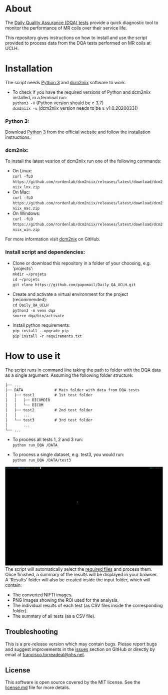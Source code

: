 # About

The [Daily Quality Assurance (DQA) tests](dqa.md) provide a quick diagnostic tool to monitor the performance of MR coils over their service life.   

This repository gives instructions on how to install and use the script provided to process data from the DQA tests performed on MR coils at UCLH.  



# Installation
The script needs [Python 3](https://www.python.org/downloads/)  and [dcm2niix](https://github.com/rordenlab/dcm2niix)  software to work.  
* To check if you have the required versions of Python and dcm2niix  installed, in a terminal run:    
`python3 -V`   (Python version should  be <t>&ge;</t> 3.7)  
`dcm2niix -u` (dcm2niix version needs to be <t>&ge;</t> v1.0.20200331)

###  Python 3:
Download [Python 3](https://www.python.org/downloads/) from the official website and follow the installation instructions.

### dcm2nix:
To install the latest vesrion of dcm2niix run one of the following commands:  
* On Linux:  
`curl -fLO https://github.com/rordenlab/dcm2niix/releases/latest/download/dcm2niix_lnx.zip`
* On Mac:  
`curl -fLO https://github.com/rordenlab/dcm2niix/releases/latest/download/dcm2niix_mac.zip`
* On Windows:  
`curl -fLO https://github.com/rordenlab/dcm2niix/releases/latest/download/dcm2niix_win.zip`

For more information visit [dcm2nix](https://github.com/rordenlab/) on GitHub.

### Install script and dependencies:
* Clone or download this repository in a folder of your choosing, e.g. 'projects':  
`mkdir ~/projets`  
`cd ~/projets`  
`git clone https://github.com/papomail/Daily_QA_UCLH.git`  

* Create and activate a virtual environment for the project (recommended):  
  `cd Daily_QA_UCLH`  
  `python3 -m venv dqa`  
  `source dqa/bin/activate`

* Install python requirements:  
  `pip install --upgrade pip`  
  `pip install -r requirements.txt`


# How to use it

The script runs in command line taking the path to folder with the DQA data as a single argument.
Assuming the following folder structure:
  
    ├── ...
    ├── DATA              # Main folder with data from DQA tests
    │   ├── test1         # 1st test folder 
    │   │   ├── DICOMDIR
    │   │   └── DICOM 
    │   ├── test2         # 2nd test folder
    │   │   ...           
    │   └── test3         # 3rd test folder
    │       ...         
    └── ...

* To process all tests 1, 2 and 3 run:   
  `python run_DQA /DATA`  

* To process a single dataset, e.g. test3, you would run:   
  `python run_DQA /DATA/test3`

![](media/DQA_use.gif)
The script will automatically select the [required files](dqa.md#labeling-acquisitions) and process them. Once finished, a summary of the results will be displayed in your browser.   
A 'Results' folder will also be created inside the input folder, which will contain:
 - The converted NIFTI images.
 - PNG images showing the ROI used for the analysis.
 - The individual results of each test (as CSV files inside the corresponding folder).
 - The summary of all tests (as a CSV file).

## Troubleshooting
This is a pre-release version which may contain bugs. Please report bugs and suggest improvements in the [issues](https://github.com/papomail/Daily_QA_UCLH/issues) section on GitHub or directly by email at francisco.torreadeal@nhs.net.

## License

This software is open source covered by the MIT license. See the [license.md](license.md) file for more details.
